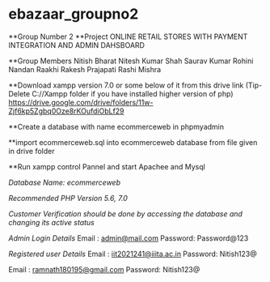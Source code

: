# ebazaar_groupno2
**Group Number 2 
**Project ONLINE RETAIL STORES WITH PAYMENT INTEGRATION AND ADMIN DAHSBOARD

**Group Members
Nitish Bharat
Nitesh Kumar Shah
Saurav Kumar
Rohini Nandan
Raakhi Rakesh Prajapati
Rashi Mishra

**Download xampp version 7.0 or some below of it 
from this drive link (Tip-Delete C://Xampp folder if you have installed higher version of php)
https://drive.google.com/drive/folders/11w-Zjf6kp5Zgbq0Oze8rKOufdiObLf29

**Create a database with name ecommerceweb in phpmyadmin

**import ecommerceweb.sql into ecommerceweb database from file given in drive folder

**Run xampp control Pannel and start Apachee and Mysql

*Database Name: ecommerceweb*

*Recommended PHP Version 5.6, 7.0*

*Customer Verification should be done by accessing the database and changing its active status*

*Admin Login Details*
Email   : admin@mail.com
Password: Password@123


*Registered user Details*
Email   : iit2021241@iiita.ac.in
Password: Nitish123@

Email   : ramnath180195@gmail.com
Password: Nitish123@
